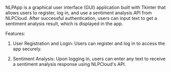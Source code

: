 NLPApp is a graphical user interface (GUI) application built with Tkinter that allows users to register, log in, and use a sentiment analysis API from NLPCloud. After successful authentication, users can input text to get a sentiment analysis result, which is displayed in the app.


Features:

1. User Registration and Login: Users can register and log in to access the app securely.

2. Sentiment Analysis: Upon logging in, users can enter any text to receive a sentiment analysis response using NLPCloud's API.
